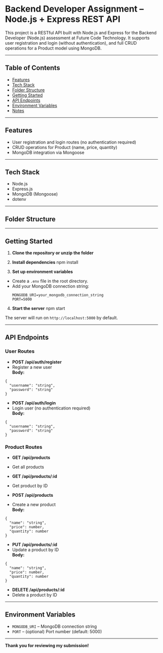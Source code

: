 # Backend Developer Assignment – Node.js + Express REST API

This project is a RESTful API built with Node.js and Express for the Backend Developer (Node.js) assessment at Future Code Technology. It supports user registration and login (without authentication), and full CRUD operations for a Product model using MongoDB.

---

## Table of Contents

- [Features](#features)
- [Tech Stack](#tech-stack)
- [Folder Structure](#folder-structure)
- [Getting Started](#getting-started)
- [API Endpoints](#api-endpoints)
- [Environment Variables](#environment-variables)
- [Notes](#notes)

---

## Features

- User registration and login routes (no authentication required)
- CRUD operations for Product (name, price, quantity)
- MongoDB integration via Mongoose

---

## Tech Stack

- Node.js
- Express.js
- MongoDB (Mongoose)
- dotenv

---

## Folder Structure


---

## Getting Started

1. **Clone the repository or unzip the folder**

2. **Install dependencies**
npm install

3. **Set up environment variables**
- Create a `.env` file in the root directory.
- Add your MongoDB connection string:
  ```
  MONGODB_URI=your_mongodb_connection_string
  PORT=5000
  ```

4. **Start the server**
npm start

The server will run on `http://localhost:5000` by default.

---

## API Endpoints

### User Routes

- **POST /api/auth/register**
- Register a new user  
 **Body:**  
 ```
 {
   "username": "string",
   "password": "string"
 }
 ```

- **POST /api/auth/login**
- Login user (no authentication required)  
 **Body:**  
 ```
 {
   "username": "string",
   "password": "string"
 }
 ```

### Product Routes

- **GET /api/products**
- Get all products

- **GET /api/products/:id**
- Get product by ID

- **POST /api/products**
- Create a new product  
 **Body:**  
 ```
 {
   "name": "string",
   "price": number,
   "quantity": number
 }
 ```

- **PUT /api/products/:id**
- Update a product by ID  
 **Body:**  
 ```
 {
   "name": "string",
   "price": number,
   "quantity": number
 }
 ```

- **DELETE /api/products/:id**
- Delete a product by ID

---

## Environment Variables

- `MONGODB_URI` – MongoDB connection string
- `PORT` – (optional) Port number (default: 5000)

---


**Thank you for reviewing my submission!**

